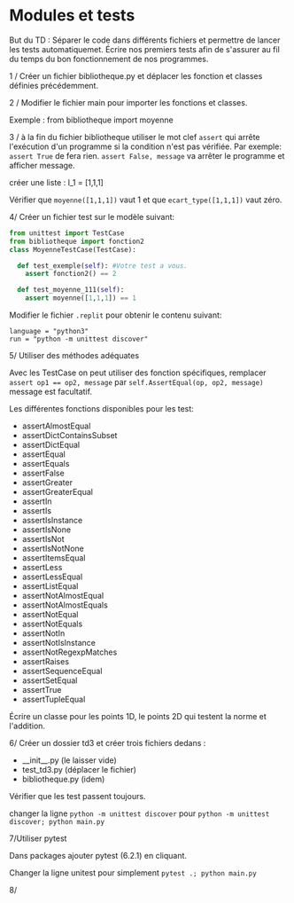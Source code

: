 Modules et tests
================

But du TD :  Séparer le code dans différents fichiers et permettre de lancer les
tests automatiquemet.
Écrire nos premiers tests afin de s'assurer au fil du temps du bon
fonctionnement de nos programmes.

1 / Créer un fichier bibliotheque.py  et déplacer les fonction et classes définies
précédemment.

2 / Modifier le fichier main pour importer les fonctions et classes.

Exemple : from bibliotheque import moyenne

3 / à la fin du fichier  bibliotheque utiliser le mot clef `assert` qui arrête
l'exécution d'un programme si la condition n'est pas vérifiée.
Par exemple: `assert True` de fera rien.
`assert False, message` va arrêter le programme et afficher message.


créer une liste : l_1 = [1,1,1]

Vérifier que `moyenne([1,1,1])` vaut 1 et que `ecart_type([1,1,1])` vaut zéro.


4/ Créer un fichier test sur le modèle suivant:

```python
from unittest import TestCase
from bibliotheque import fonction2
class MoyenneTestCase(TestCase):

  def test_exemple(self): #Votre test a vous.
    assert fonction2() == 2

  def test_moyenne_111(self):
    assert moyenne([1,1,1]) == 1

```

Modifier le fichier `.replit` pour obtenir le contenu suivant:

```
language = "python3"
run = "python -m unittest discover"
```

5/ Utiliser des méthodes adéquates

Avec les TestCase on peut utiliser des fonction spécifiques,
remplacer `assert op1 == op2, message`  par `self.AssertEqual(op, op2, message)`
message est facultatif.

Les différentes fonctions disponibles pour les test:

- assertAlmostEqual
- assertDictContainsSubset
- assertDictEqual
- assertEqual
- assertEquals
- assertFalse
- assertGreater
- assertGreaterEqual
- assertIn
- assertIs
- assertIsInstance
- assertIsNone
- assertIsNot
- assertIsNotNone
- assertItemsEqual
- assertLess
- assertLessEqual
- assertListEqual
- assertNotAlmostEqual
- assertNotAlmostEquals
- assertNotEqual
- assertNotEquals
- assertNotIn
- assertNotIsInstance
- assertNotRegexpMatches
- assertRaises
- assertSequenceEqual
- assertSetEqual
- assertTrue
- assertTupleEqual

Écrire un classe pour les points 1D, le points 2D qui testent la norme et l'addition.


6/ Créer un dossier td3 et créer trois fichiers dedans :

- \_\_init\_\_.py (le laisser vide)
- test_td3.py (déplacer le fichier)
- bibliotheque.py (idem)


Vérifier que les test passent toujours.

changer la ligne `python -m unittest discover` pour `python -m unittest discover; python main.py`


7/Utiliser pytest

Dans packages ajouter pytest (6.2.1) en cliquant.

Changer la ligne unitest pour simplement `pytest .; python main.py`

8/
